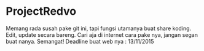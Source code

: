 # ProjectRedvo
Memang rada susah pake git ini, tapi fungsi utamanya buat share koding. Edit, update secara bareng.
Cari aja di internet cara pake nya, jangan segan buat nanya. Semangat!
Deadline buat web nya : 13/11/2015
